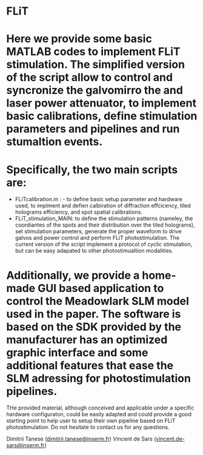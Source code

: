 # FLiT

# Here we provide some basic MATLAB codes to implement FLiT stimulation. The simplified version of the script allow to control and syncronize the galvomirro the  and laser power attenuator, to implement basic calibrations, define stimulation parameters and pipelines and run  stumaltion events. 

# Specifically, the two main scripts are: 
- FLiTcalibration.m : - to define basic setup parameter and hardware used, to implment and defien calbiration of diffraction effcicency, tiled holograms efficiency, and spot spatial calibrations. 
- FLiT_stimulation_MAIN: to define the stimulation patterns (nameley, the coordiantes of the spots and their distribution over the tiled holograms), set stimulation parameters, generate the proper waveform to drive galvos and power control and perform FLiT photostimulation.  The current version of the script implement a protocol of cyclic stimulation, but can be easy adapated to other photostimualtion modalities. 


# Additionally,  we provide a home-made GUI based application to control the Meadowlark SLM model used in the paper. The software is based on the SDK provided by the manufacturer  has an optimized graphic interface and some additional features that ease the SLM adressing for photostimulation pipelines. 

THe provided material, although conceived and applicable under a specific hardware configuraton,  could be easily adapted and could provide a good starting point  to  help user to setup their own pipeline based on FLiT photostimulation. 
Do not hesitate to contact us for any questions. 

Dimitrii Tanese (dimitrii.tanese@inserm.fr)
Vincent de Sars  (vincent.de-sars@inserm.fr)



